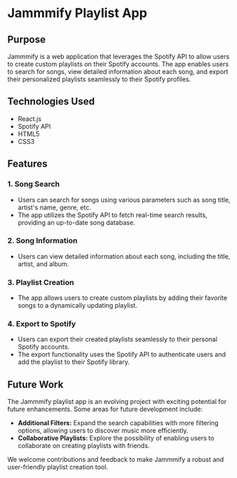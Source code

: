 # Jammmify Playlist App

## Purpose

Jammmify is a web application that leverages the Spotify API to allow users to create custom playlists on their Spotify accounts. The app enables users to search for songs, view detailed information about each song, and export their personalized playlists seamlessly to their Spotify profiles.

## Technologies Used

- React.js
- Spotify API
- HTML5
- CSS3

## Features

### 1. Song Search

- Users can search for songs using various parameters such as song title, artist's name, genre, etc.
- The app utilizes the Spotify API to fetch real-time search results, providing an up-to-date song database.

### 2. Song Information

- Users can view detailed information about each song, including the title, artist, and album.

### 3. Playlist Creation

- The app allows users to create custom playlists by adding their favorite songs to a dynamically updating playlist.

### 4. Export to Spotify

- Users can export their created playlists seamlessly to their personal Spotify accounts.
- The export functionality uses the Spotify API to authenticate users and add the playlist to their Spotify library.

## Future Work

The Jammmify playlist app is an evolving project with exciting potential for future enhancements. Some areas for future development include:

- **Additional Filters:** Expand the search capabilities with more filtering options, allowing users to discover music more efficiently.
- **Collaborative Playlists:** Explore the possibility of enabling users to collaborate on creating playlists with friends.

We welcome contributions and feedback to make Jammmify a robust and user-friendly playlist creation tool.

